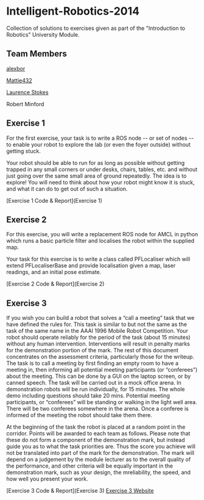# Intelligent-Robotics-2014
Collection of solutions to exercises given as part of the "Introduction to Robotics" University Module.

## Team Members

[alexbor](https://github.com/alexbor)

[Mattie432](https://github.com/Mattie432)

[Laurence Stokes](https://github.com/LaurenceStokes)

Robert Minford

## Exercise 1
For the first exercise, your task is to write a ROS node -- or set of nodes -- to enable your robot to explore the lab (or even the foyer outside) without getting stuck.

Your robot should be able to run for as long as possible without getting trapped in any small corners or under desks, chairs, tables, etc. and without just going over the same small area of ground repeatedly. The idea is to explore! You will need to think about how your robot might know it is stuck, and what it can do to get out of such a situation.

[Exercise 1 Code & Report](Exercise 1)


## Exercise 2
For this exercise, you will write a replacement ROS node for AMCL in python which runs a basic particle filter and localises the robot within the supplied map.

Your task for this exercise is to write a class called PFLocaliser which will extend PFLocaliserBase and provide localisation given a map, laser readings, and an initial pose estimate.

[Exercise 2 Code & Report](Exercise 2)


## Exercise 3
If you wish you can build a robot that solves a “call a meeting” task that we have defined the rules for. This task is similar to but not the same as the task of the same name in the AAAI 1996 Mobile Robot Competition. Your robot should operate reliably for the period of the task (about 15 minutes) without any human intervention. Interventions will result in penalty marks for the demonstration portion of the mark. The rest of this document concentrates on the assessment criteria, particularly those for the writeup. The task is to call a meeting by first finding an empty room to have a meeting in, then informing all potential meeting participants (or “conferees”) about the meeting. This can be done by a GUI on the laptop screen, or by canned speech. The task will be carried out in a mock office arena. In demonstration robots will be run individually, for 15 minutes. The whole demo including questions should take 20 mins. Potential meeting participants, or “conferees” will be standing or walking in the light well area. There will be two conferees somewhere in the arena. Once a conferee is informed of the meeting the robot should take them there.

At the beginning of the task the robot is placed at a random point in the corridor. Points will be awarded to each team as follows. Please note that these do not form a component of the demonstration mark, but instead guide you as to what the task priorities are. Thus the score you achieve will not be translated into part of the mark for the demonstration. The mark will depend on a judgement by the module lecturer as to the overall quality of the performance, and other criteria will be equally important in the demonstration mark, such as your design, the mreliability, the speed, and how well you present your work.

[Exercise 3 Code & Report](Exercise 3)
[Exercise 3 Website](https://mattie432.github.io/Intelligent-Robotics-2014/)
